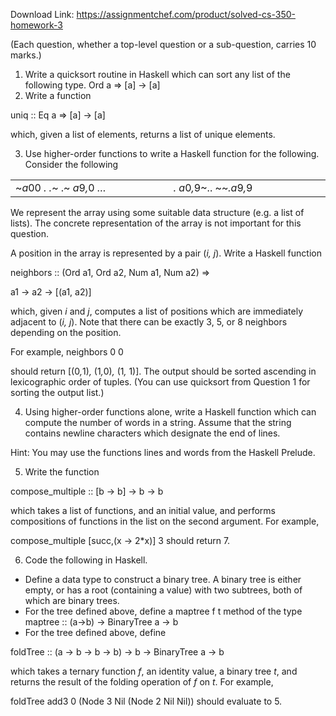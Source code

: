 Download Link: https://assignmentchef.com/product/solved-cs-350-homework-3
<br>



(Each question, whether a top-level question or a sub-question, carries 10 marks.)

<ol>

 <li>Write a quicksort routine in Haskell which can sort any list of the following type. Ord a =&gt; [a] -&gt; [a]</li>

 <li>Write a function</li>

</ol>

uniq :: Eq a =&gt; [a] -&gt; [a]

which, given a list of elements, returns a list of unique elements.

<ol start="3">

 <li>Use higher-order functions to write a Haskell function for the following. Consider the following</li>

</ol>

<table>

 <tbody>

  <tr>

   <td width="308">~<em>a</em>00                                       <em>. .</em>~                                                                                                                                                     .~ <em>a</em>9<em>,</em>0                                      <em>…</em></td>

   <td width="299"><em>.     a</em>0<em>,</em>9~..                          ~~<em>.</em><em>a</em>9<em>,</em>9</td>

  </tr>

 </tbody>

</table>




We represent the array using some suitable data structure (e.g. a list of lists). The concrete representation of the array is not important for this question.

A position in the array is represented by a pair (<em>i, j</em>). Write a Haskell function

neighbors :: (Ord a1, Ord a2, Num a1, Num a2) =&gt;

a1 -&gt; a2 -&gt; [(a1, a2)]

which, given <em>i </em>and <em>j</em>, computes a list of positions which are immediately adjacent to (<em>i, j</em>). Note that there can be exactly 3, 5, or 8 neighbors depending on the position.

For example, neighbors 0 0

should return [(0<em>,</em>1)<em>, </em>(1<em>,</em>0)<em>, </em>(1<em>, </em>1)]. The output should be sorted ascending in lexicographic order of tuples. (You can use quicksort from Question 1 for sorting the output list.)




<ol start="4">

 <li>Using higher-order functions alone, write a Haskell function which can compute the number of words in a string. Assume that the string contains newline characters which designate the end of lines.</li>

</ol>

Hint: You may use the functions lines and words from the Haskell Prelude.

<ol start="5">

 <li>Write the function</li>

</ol>

compose_multiple :: [b -&gt; b] -&gt; b -&gt; b

which takes a list of functions, and an initial value, and performs compositions of functions in the list on the second argument. For example,

compose_multiple [succ,(x -&gt; 2*x)] 3 should return 7.

<ol start="6">

 <li>Code the following in Haskell.</li>

</ol>

<ul>

 <li>Define a data type to construct a binary tree. A binary tree is either empty, or has a root (containing a value) with two subtrees, both of which are binary trees.</li>

 <li>For the tree defined above, define a maptree f t method of the type maptree :: (a-&gt;b) -&gt; BinaryTree a -&gt; b</li>

 <li>For the tree defined above, define</li>

</ul>

foldTree :: (a -&gt; b -&gt; b -&gt; b) -&gt; b -&gt; BinaryTree a -&gt; b

which takes a ternary function <em>f</em>, an identity value, a binary tree <em>t</em>, and returns the result of the folding operation of <em>f </em>on <em>t</em>. For example,

foldTree add3 0 (Node 3 Nil (Node 2 Nil Nil)) should evaluate to 5.